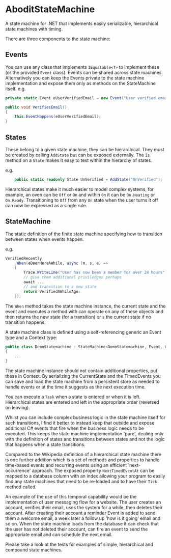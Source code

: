 AboditStateMachine
====

A state machine for .NET that implements easily serializable, hierarchical state machines with timing.

There are three components to the state machine:

Events
---

You can use any class that implements `IEquatable<T>` to implement these (or the provided `Event` class). Events can be shared across state machines. Alternatively you can keep the Events private to the state machine implementation and expose them only as methods on the StateMachine itself. e.g.

````csharp
private static Event eUserVerifiedEmail = new Event("User verified email");

public void VerifiesEmail()
{
    this.EventHappens(eUserVerifiedEmail);
}
````

States
---

These belong to a given state machine, they can be hierarchical. They must be created by calling `AddState` but can be exposed externally. The `Is` method on a `State` makes it easy to test within the hierarchy of states.

e.g.

````csharp
    public static readonly State UnVerified = AddState("UnVerified");
````

Hierarchical states make it much easier to model complex systems, for example, an oven can be `Off` or `On` and within `On` it can be `On.Heating` or `On.Ready`. Transitioning to `Off` from any `On` state when the user turns it off can now be expressed as a single rule.

StateMachine
---

The static definition of the finite state machine specifying how to transition between states when events happen. 

e.g.

````csharp
VerifiedRecently
    .When(eBeenHereAWhile, async (m, s, e) =>
    {
        Trace.WriteLine("User has now been a member for over 24 hours");
        // give them additional priviledges perhaps
        await ...
        // and transition to a new state
        return VerifiedAWhileAgo;
    });
````

The `When` method takes the state machine instance, the current state and the event and executes a method with can operate on any of these objects and then returns the new state (for a transition) or `s` the current state if no transition happens.

A state machine class is defined using a self-referencing generic an Event type and a Context type:

````csharp
public class DemoStatemachine : StateMachine<DemoStatemachine, Event, Context>
{
    ...
}
````

The state machine instance should not contain additional properties, put these in Context. 
By serializing the CurrentState and the TimedEvents you can save and load the state machine from 
a persistent store as needed to handle events or at the time it suggests as the next execution time.

You can execute a `Task` when a state is entered or when it is left. Hierarchical states are entered and left in the appropriate order (reversed on leaving).

Whilst you can include complex business logic in the state machine itself for such transitions, I find it better to instead keep that outside and expose additional C# events that fire when the business logic needs to be executed. This keeps the state machine implementation 'pure', dealing only with  the definition of states and transitions between states and not the logic that happens when a state transitions.

Compared to the Wikipedia definition of a hierarchical state machine there is one further addition which is a set of methods and properties to handle time-based events and recurring events using an efficient 'next-occurrence' approach. The exposed property `NextTimedEventAt` can be mapped to a database column with an index allowing your program to easily find any state machines that need to be re-loaded and to have their `Tick` method called.

An example of the use of this temporal capability would be the implementation of user messaging flow for a website. The user creates an account, verifies their email, uses the system for a while, then deletes their account. After creating their account a reminder Event is added to send them a welcome email, a week later a follow up 'how is it going' email and so on. When the state machine loads from the database it can check that the user has not deleted their account, can fire an event to send the appropriate email and can schedule the next email.

Please take a look at the tests for examples of simple, hierarchical and compound state machines.
